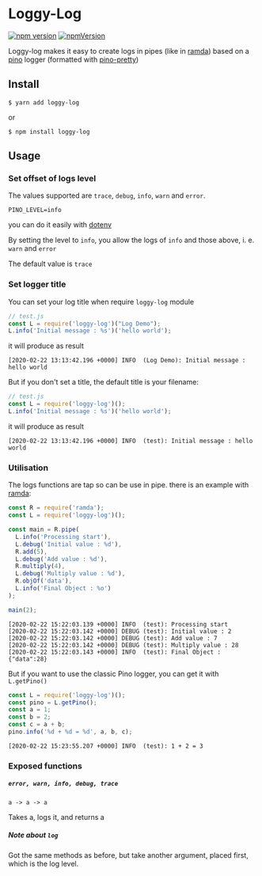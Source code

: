 # Loggy-Log

[![npm version](https://badge.fury.io/js/loggy-log.svg)](https://badge.fury.io/js/loggy-log)
[![npmVersion](https://img.shields.io/badge/code_style-XO-5ed9c7.svg)](https://github.com/xojs/xo) 

Loggy-log makes it easy to create logs in pipes (like in [ramda](https://ramdajs.com/)) based on a [pino](https://www.npmjs.com/package/pino) logger (formatted with [pino-pretty](https://www.npmjs.com/package/pino-pretty)) 

## Install

```
$ yarn add loggy-log
```
or
```
$ npm install loggy-log
```

## Usage

### Set offset of logs level

The values supported are `trace`, `debug`, `info`, `warn` and `error`.

```
PINO_LEVEL=info
```

you can do it easily with [dotenv](https://www.npmjs.com/package/dotenv)

By setting the level to `info`, you allow the logs of `info` and those above, i. e. `warn` and `error`

The default value is `trace`

### Set logger title

You can set your log title when require `loggy-log` module
```js
// test.js
const L = require('loggy-log')("Log Demo");
L.info('Initial message : %s')('hello world');
```

it will produce as result
```
[2020-02-22 13:13:42.196 +0000] INFO  (Log Demo): Initial message : hello world
```

But if you don't set a title, the default title is your filename:

```js
// test.js
const L = require('loggy-log')();
L.info('Initial message : %s')('hello world');
```

it will produce as result
```
[2020-02-22 13:13:42.196 +0000] INFO  (test): Initial message : hello world
```


### Utilisation

The logs functions are tap so can be use in pipe. there is an example with [ramda](https://ramdajs.com/):

```js
const R = require('ramda');
const L = require('loggy-log')();

const main = R.pipe(
  L.info('Processing start'),
  L.debug('Initial value : %d'),
  R.add(5),
  L.debug('Add value : %d'),
  R.multiply(4),
  L.debug('Multiply value : %d'),
  R.objOf('data'),
  L.info('Final Object : %o')
);

main(2);
```

```
[2020-02-22 15:22:03.139 +0000] INFO  (test): Processing start
[2020-02-22 15:22:03.142 +0000] DEBUG (test): Initial value : 2
[2020-02-22 15:22:03.142 +0000] DEBUG (test): Add value : 7
[2020-02-22 15:22:03.142 +0000] DEBUG (test): Multiply value : 28
[2020-02-22 15:22:03.143 +0000] INFO  (test): Final Object : {"data":28}
```

But if you want to use the classic Pino logger, you can get it with `L.getPino()`

```js
const L = require('loggy-log')();
const pino = L.getPino();
const a = 1;
const b = 2;
const c = a + b;
pino.info('%d + %d = %d', a, b, c);
```

```
[2020-02-22 15:23:55.207 +0000] INFO  (test): 1 + 2 = 3
```

### Exposed functions

##### `error, warn, info, debug, trace`

`a -> a -> a`

Takes a, logs it, and returns a 

##### Note about  `log`

Got the same methods as before, but take another argument, placed first, which is the log level.
